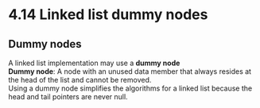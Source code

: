 # 4.14 Linked list dummy nodes

## Dummy nodes
A linked list implementation may use a **dummy node**   
**Dummy node**: A node with an unused data member that always resides at the head of the list and cannot be removed.   
Using a dummy node simplifies the algorithms for a linked list because the head and tail pointers are never null.   

